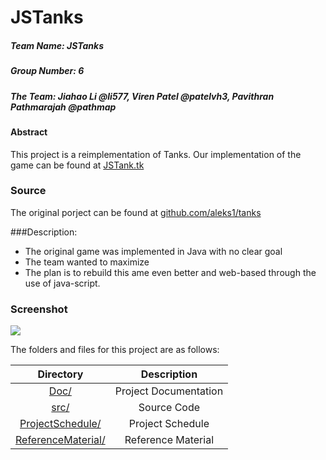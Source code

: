 # JSTanks

##### **Team Name:** JSTanks
##### **Group Number:** 6
##### **The Team:** Jiahao Li @li577, Viren Patel @patelvh3, Pavithran Pathmarajah @pathmap

#### Abstract

This project is a reimplementation of Tanks. Our implementation of the game can be found at [JSTank.tk](http://jstank.pavipath.com)

### Source
The original porject can be found at  [github.com/aleks1/tanks](https://github.com/aleks1/tanks)

###Description:
* The original game was implemented in Java with no clear goal
* The team wanted to maximize
* The plan is to rebuild this ame even better and web-based through the use of java-script.

### Screenshot

![](src/ReferenceMaterial/OldVSNew.png)


The folders and files for this project are as follows:

| **Directory**                                    |  **Description**       |
| :--------:                                       | :--------:             |
| [Doc/](Doc)                                      |  Project Documentation |
| [src/](src)                                      |  Source Code           |
| [ProjectSchedule/](/ProjectSchedule)             |  Project Schedule      |
| [ReferenceMaterial/](/ReferenceMaterial)         |  Reference Material    |